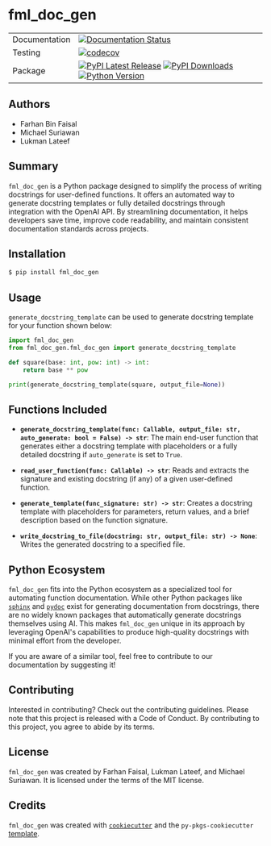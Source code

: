 # fml_doc_gen

| | |
| --- | --- |
| Documentation | [![Documentation Status](https://readthedocs.org/projects/fml-doc-gen/badge/?version=latest)](https://fml-doc-gen.readthedocs.io/en/latest/?badge=latest) |
| Testing | [![codecov](https://codecov.io/gh/UBC-MDS/fml_doc_gen/graph/badge.svg?token=0KMZ9OEBGI)](https://app.codecov.io/gh/UBC-MDS/fml_doc_gen) |
| Package | [![PyPI Latest Release](https://img.shields.io/pypi/v/fml_doc_gen.svg)](https://pypi.org/project/fml-doc-gen) [![PyPI Downloads](https://img.shields.io/pypi/dm/fml_doc_gen.svg?label=PyPI%20downloads)](https://pypi.org/project/fml-doc-gen) [![Python Version](https://img.shields.io/pypi/pyversions/fml_doc_gen)](https://pypi.org/project/fml-doc-gen)|

## Authors

- Farhan Bin Faisal  
- Michael Suriawan  
- Lukman Lateef

## Summary

`fml_doc_gen` is a Python package designed to simplify the process of writing docstrings for user-defined functions. It offers an automated way to generate docstring templates or fully detailed docstrings through integration with the OpenAI API. By streamlining documentation, it helps developers save time, improve code readability, and maintain consistent documentation standards across projects.

## Installation

```bash
$ pip install fml_doc_gen 
```

## Usage

`generate_docstring_template` can be used to generate docstring template for your function shown below:

```python
import fml_doc_gen
from fml_doc_gen.fml_doc_gen import generate_docstring_template

def square(base: int, pow: int) -> int:
    return base ** pow

print(generate_docstring_template(square, output_file=None))
```

## Functions Included

- **`generate_docstring_template(func: Callable, output_file: str, auto_generate: bool = False) -> str`**:
  The main end-user function that generates either a docstring template with placeholders or a fully detailed docstring if `auto_generate` is set to `True`.

- **`read_user_function(func: Callable) -> str`**: 
  Reads and extracts the signature and existing docstring (if any) of a given user-defined function.

- **`generate_template(func_signature: str) -> str`**: 
  Creates a docstring template with placeholders for parameters, return values, and a brief description based on the function signature.

- **`write_docstring_to_file(docstring: str, output_file: str) -> None`**: 
  Writes the generated docstring to a specified file.

## Python Ecosystem

`fml_doc_gen` fits into the Python ecosystem as a specialized tool for automating function documentation. While other Python packages like [`sphinx`](https://www.sphinx-doc.org/) and [`pydoc`](https://docs.python.org/3/library/pydoc.html) exist for generating documentation from docstrings, there are no widely known packages that automatically generate docstrings themselves using AI. This makes `fml_doc_gen` unique in its approach by leveraging OpenAI's capabilities to produce high-quality docstrings with minimal effort from the developer.

If you are aware of a similar tool, feel free to contribute to our documentation by suggesting it!

## Contributing

Interested in contributing? Check out the contributing guidelines. Please note that this project is released with a Code of Conduct. By contributing to this project, you agree to abide by its terms.

## License

`fml_doc_gen` was created by Farhan Faisal, Lukman Lateef, and Michael Suriawan. It is licensed under the terms of the MIT license.

## Credits

`fml_doc_gen` was created with [`cookiecutter`](https://cookiecutter.readthedocs.io/en/latest/) and the `py-pkgs-cookiecutter` [template](https://github.com/py-pkgs/py-pkgs-cookiecutter).
